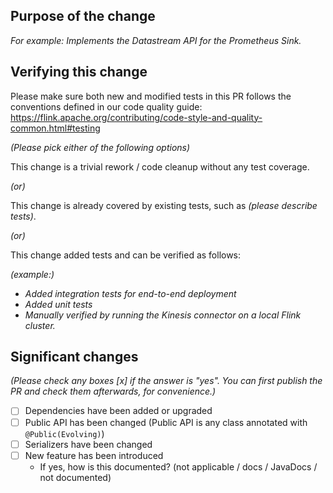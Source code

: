 <!--
*Thank you for contributing to the Apache Flink Prometheus Connector - we are happy that you want to help us improve our Flink connectors. To help the community review your contribution in the best possible way, please go through the checklist below, which will get the contribution into a shape in which it can be best reviewed.*

## Contribution Checklist

- The name of the pull request should correspond to a [JIRA issue](https://issues.apache.org/jira/projects/FLINK/issues). Exceptions are made for typos in JavaDoc or documentation files, which need no JIRA issue.
- Commits should be in the form of "[FLINK-XXXX][Connectors / Prometheus] Title of the pull request", where [FLINK-XXXX] should be replaced by the actual issue number.
- Each pull request should only have one JIRA issue.
- Once all items of the checklist are addressed, remove the above text and this checklist, leaving only the filled out template below.
-->

## Purpose of the change

*For example: Implements the Datastream API for the Prometheus Sink.*

## Verifying this change

Please make sure both new and modified tests in this PR follows the conventions defined in our code quality guide: https://flink.apache.org/contributing/code-style-and-quality-common.html#testing

*(Please pick either of the following options)*

This change is a trivial rework / code cleanup without any test coverage.

*(or)*

This change is already covered by existing tests, such as *(please describe tests)*.

*(or)*

This change added tests and can be verified as follows:

*(example:)*
- *Added integration tests for end-to-end deployment*
- *Added unit tests*
- *Manually verified by running the Kinesis connector on a local Flink cluster.*

## Significant changes
*(Please check any boxes [x] if the answer is "yes". You can first publish the PR and check them afterwards, for convenience.)*
- [ ] Dependencies have been added or upgraded
- [ ] Public API has been changed (Public API is any class annotated with `@Public(Evolving)`)
- [ ] Serializers have been changed
- [ ] New feature has been introduced
    - If yes, how is this documented? (not applicable / docs / JavaDocs / not documented)
